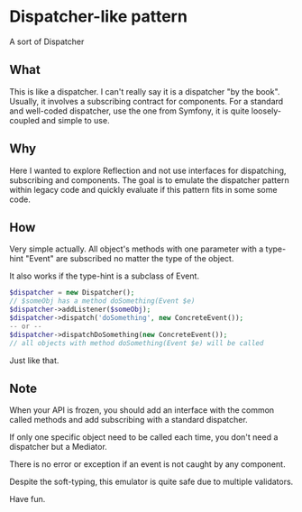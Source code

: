 # Dispatcher-like pattern

A sort of Dispatcher

## What

This is like a dispatcher. I can't really
say it is a dispatcher "by the book". Usually, it involves a subscribing
contract for components. For a standard and well-coded dispatcher, use the one
from Symfony, it is quite loosely-coupled and simple to use.

## Why

Here I wanted to explore Reflection and not use interfaces for dispatching, 
subscribing and components. The goal is to emulate the dispatcher pattern 
within legacy code and quickly evaluate if this pattern fits in some some
code.

## How

Very simple actually. All object's methods with one parameter with a 
type-hint "Event" are subscribed no matter the type of the object.

It also works if the type-hint is a subclass of Event. 

```php
$dispatcher = new Dispatcher();
// $someObj has a method doSomething(Event $e)
$dispatcher->addListener($someObj);
$dispatcher->dispatch('doSomething', new ConcreteEvent());
-- or --
$dispatcher->dispatchDoSomething(new ConcreteEvent());
// all objects with method doSomething(Event $e) will be called
```

Just like that.

## Note

When your API is frozen, you should add an interface with
the common called methods and add subscribing with a standard dispatcher.

If only one specific object need to be called each time, you don't need a dispatcher
but a Mediator. 

There is no error or exception if an event is not caught by any component.

Despite the soft-typing, this emulator is quite safe due to multiple validators.

Have fun.
